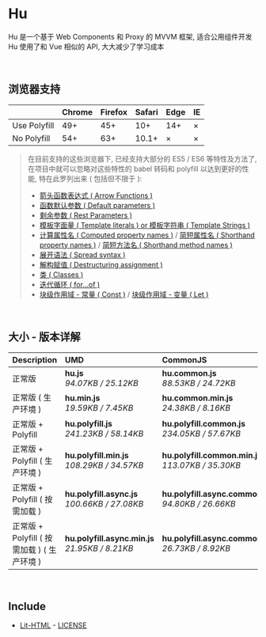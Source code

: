 # Hu
Hu 是一个基于 Web Components 和 Proxy 的 MVVM 框架, 适合公用组件开发<br>
Hu 使用了和 Vue 相似的 API, 大大减少了学习成本

<br>

## 浏览器支持

|              | Chrome | Firefox | Safari | Edge | IE |
| :-           | :-     | :-      | :-     | :-   | :- |
| Use Polyfill | 49+    | 45+     | 10+    | 14+  | ×  |
| No Polyfill  | 54+    | 63+     | 10.1+  | ×    | ×  |

> 在目前支持的这些浏览器下, 已经支持大部分的 ES5 / ES6 等特性及方法了,<br>
> 在项目中就可以忽略对这些特性的 babel 转码和 polyfill 以达到更好的性能, 特在此罗列出来 ( 包括但不限于 ): <br>
  > - [箭头函数表达式 ( Arrow Functions )](https://developer.mozilla.org/zh-CN/docs/Web/JavaScript/Reference/Functions/Arrow_functions)
  > - [函数默认参数 ( Default parameters )](https://developer.mozilla.org/zh-CN/docs/Web/JavaScript/Reference/Functions/Default_parameters)
  > - [剩余参数 ( Rest Parameters )](https://developer.mozilla.org/zh-CN/docs/Web/JavaScript/Reference/Functions/Rest_parameters)
  > - [模板字面量 ( Template literals ) or 模板字符串 ( Template Strings )](https://developer.mozilla.org/zh-CN/docs/Web/JavaScript/Reference/template_strings)
  > - [计算属性名 ( Computed property names )](https://developer.mozilla.org/zh-CN/docs/Web/JavaScript/Reference/Operators/Object_initializer#计算属性名) / [简短属性名 ( Shorthand property names )](https://developer.mozilla.org/zh-CN/docs/Web/JavaScript/Reference/Operators/Object_initializer#属性定义) / [简短方法名 ( Shorthand method names )](https://developer.mozilla.org/zh-CN/docs/Web/JavaScript/Reference/Operators/Object_initializer#方法定义)
  > - [展开语法 ( Spread syntax )](https://developer.mozilla.org/zh-CN/docs/Web/JavaScript/Reference/Operators/Spread_syntax)
  > - [解构赋值 ( Destructuring assignment )](https://developer.mozilla.org/zh-CN/docs/Web/JavaScript/Reference/Operators/Destructuring_assignment)
  > - [类 ( Classes )](https://developer.mozilla.org/zh-CN/docs/Web/JavaScript/Reference/Classes)
  > - [迭代循环 ( for...of )](https://developer.mozilla.org/zh-CN/docs/Web/JavaScript/Reference/Statements/for...of)
  > - [块级作用域 - 常量 ( Const )](https://developer.mozilla.org/zh-CN/docs/Web/JavaScript/Reference/Statements/const) / [块级作用域 - 变量 ( Let )](https://developer.mozilla.org/zh-CN/docs/Web/JavaScript/Reference/Statements/let)

<br>

## 大小 - 版本详解
| Description | UMD | CommonJS | ES Module |
| :- | :- | :- | :- |
| 正常版 | **hu.js**<br>*94.07KB / 25.12KB* | **hu.common.js**<br>*88.53KB / 24.72KB* | **hu.esm.js**<br>*88.52KB / 24.71KB* |
| 正常版 ( 生产环境 ) | **hu.min.js**<br>*19.59KB / 7.45KB* | **hu.common.min.js**<br>*24.38KB / 8.16KB* | **hu.esm.min.js**<br>*19.43KB / 7.38KB* |
| 正常版 + Polyfill | **hu.polyfill.js**<br>*241.23KB / 58.14KB* | **hu.polyfill.common.js**<br>*234.05KB / 57.67KB* | **hu.polyfill.esm.js**<br>*234.03KB / 57.65KB* |
| 正常版 + Polyfill ( 生产环境 ) | **hu.polyfill.min.js**<br>*108.29KB / 34.57KB* | **hu.polyfill.common.min.js**<br>*113.07KB / 35.30KB* | **hu.polyfill.esm.min.js**<br>*108.12KB / 34.49KB* |
| 正常版 + Polyfill ( 按需加载 ) | **hu.polyfill.async.js**<br>*100.66KB / 27.08KB* | **hu.polyfill.async.common.js**<br>*94.80KB / 26.66KB* | **hu.polyfill.async.esm.js**<br>*94.79KB / 26.64KB* |
| 正常版 + Polyfill ( 按需加载 ) ( 生产环境 ) | **hu.polyfill.async.min.js**<br>*21.95KB / 8.21KB* | **hu.polyfill.async.common.min.js**<br>*26.73KB / 8.92KB* | **hu.polyfill.async.esm.min.js**<br>*21.78KB / 8.13KB* |

<br>

## Include
  - [Lit-HTML](https://github.com/Polymer/lit-html) \- [LICENSE](https://github.com/Polymer/lit-html/blob/master/LICENSE)
